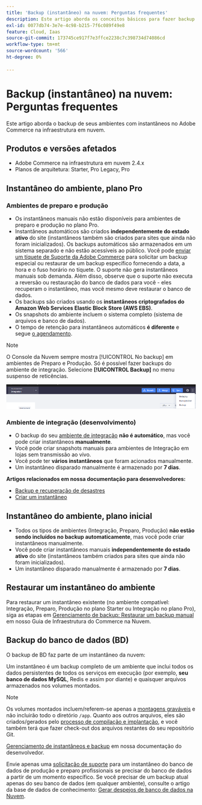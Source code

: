 ```yaml
---
title: 'Backup (instantâneo) na nuvem: Perguntas frequentes'
description: Este artigo aborda os conceitos básicos para fazer backup de seus ambientes com snapshots no Adobe Commerce na infraestrutura em nuvem.
exl-id: 0077db74-3e7e-4c98-b215-7f6c089f49e8
feature: Cloud, Iaas
source-git-commit: 173745ce917f7e3ffce2238c7c398734d74086cd
workflow-type: tm+mt
source-wordcount: '566'
ht-degree: 0%

---
```


# Backup (instantâneo) na nuvem: Perguntas frequentes

Este artigo aborda o backup de seus ambientes com instantâneos no Adobe Commerce na infraestrutura em nuvem.

## Produtos e versões afetados

* Adobe Commerce na infraestrutura em nuvem 2.4.x
* Planos de arquitetura: Starter, Pro Legacy, Pro

## Instantâneo do ambiente, plano Pro

### Ambientes de preparo e produção

* Os instantâneos manuais não estão disponíveis para ambientes de preparo e produção no plano Pro.
* Instantâneos automáticos são criados **independentemente do estado ativo** do site (instantâneos também são criados para sites que ainda não foram inicializados). Os backups automáticos são armazenados em um sistema separado e não estão acessíveis ao público.
Você pode [enviar um tíquete de Suporte da Adobe Commerce](/help/help-center-guide/help-center/magento-help-center-user-guide.md) para solicitar um backup especial ou restaurar de um backup específico fornecendo a data, a hora e o fuso horário no tíquete. O suporte não gera instantâneos manuais sob demanda.
Além disso, observe que o suporte não executa a reversão ou restauração do banco de dados para você - eles recuperam o instantâneo, mas você mesmo deve restaurar o banco de dados.
* Os backups são criados usando os **instantâneos criptografados do Amazon Web Services Elastic Block Store (AWS EBS)**.
* Os snapshots do ambiente incluem o sistema completo (sistema de arquivos e banco de dados).
* O tempo de retenção para instantâneos automáticos **é diferente** e segue [o agendamento](https://experienceleague.adobe.com/pt-br/docs/commerce-on-cloud/user-guide/architecture/pro-architecture#backup-and-disaster-recovery).

>[!NOTE]
>
>O Console da Nuvem sempre mostra [!UICONTROL No backup] em ambientes de Preparo e Produção. Só é possível fazer backups do ambiente de integração. Selecione **[!UICONTROL Backup]** no menu suspenso de reticências.
>
>![cloud_console_backup.png](assets/cloud_console_backup.png)

### Ambiente de integração (desenvolvimento)

* O backup do seu [ambiente de integração](/help/announcements/adobe-commerce-announcements/integration-environment-enhancement-request-pro-and-starter.md) **não é automático**, mas você pode criar instantâneos **manualmente**.
* Você pode criar snapshots manuais para ambientes de Integração em lojas sem transmissão ao vivo.
* Você pode ter **vários instantâneos** que foram acionados manualmente.
* Um instantâneo disparado manualmente é armazenado por **7 dias**.

**Artigos relacionados em nossa documentação para desenvolvedores:**

* [Backup e recuperação de desastres](https://experienceleague.adobe.com/pt-br/docs/commerce-on-cloud/user-guide/architecture/pro-architecture#backup-and-disaster-recovery)
* [Criar um instantâneo](https://experienceleague.adobe.com/pt-br/docs/commerce-on-cloud/user-guide/develop/storage/snapshots)

## Instantâneo do ambiente, plano inicial

* Todos os tipos de ambientes (Integração, Preparo, Produção) **não estão sendo incluídos no backup automaticamente**, mas você pode criar instantâneos manualmente.
* Você pode criar instantâneos manuais **independentemente do estado ativo** do site (instantâneos também criados para sites que ainda não foram inicializados).
* Um instantâneo disparado manualmente é armazenado por **7 dias**.

## Restaurar um instantâneo do ambiente

Para restaurar um instantâneo existente (no ambiente compatível: Integração, Preparo, Produção no plano Starter ou Integração no plano Pro), siga as etapas em [Gerenciamento de backup: Restaurar um backup manual](https://experienceleague.adobe.com/pt-br/docs/commerce-cloud-service/user-guide/develop/storage/snapshots#restore-a-manual-backup) em nosso Guia de Infraestrutura do Commerce na Nuvem.

## Backup do banco de dados (BD)

O backup de BD faz parte de um instantâneo da nuvem:

Um instantâneo é um backup completo de um ambiente que inclui todos os dados persistentes de todos os serviços em execução (por exemplo, **seu banco de dados MySQL**, Redis e assim por diante) e quaisquer arquivos armazenados nos volumes montados.

>[!NOTE]
>
>Os volumes montados incluem/referem-se apenas a [montagens graváveis](https://experienceleague.adobe.com/pt-br/docs/commerce-on-cloud/user-guide/configure/app/properties/properties#mounts) e não incluirão todo o diretório `/app`. Quanto aos outros arquivos, eles são criados/gerados pelo [processo de compilação e implantação](https://experienceleague.adobe.com/pt-br/docs/commerce-on-cloud/user-guide/architecture/pro-develop-deploy-workflow#deployment-workflow), e você também terá que fazer check-out dos arquivos restantes do seu repositório Git.

[Gerenciamento de instantâneos e backup](https://experienceleague.adobe.com/pt-br/docs/commerce-on-cloud/user-guide/develop/storage/snapshots) em nossa documentação do desenvolvedor.

Envie apenas uma [solicitação de suporte](/help/help-center-guide/help-center/magento-help-center-user-guide.md) para um instantâneo do banco de dados de produção e preparo profissionais se precisar do banco de dados a partir de um momento específico. Se você precisar de um backup atual apenas do seu banco de dados (em qualquer ambiente), consulte o artigo da base de dados de conhecimento: [Gerar despejos de banco de dados na Nuvem](/help/how-to/general/create-database-dump-on-cloud.md).
